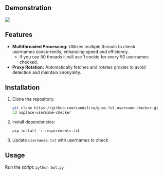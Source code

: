 ## Demonstration
<img src=https://i.gyazo.com/dc40cad12e984916ed90d4f70f94e7f9.gif>

## Features

- **Multithreaded Processing:** Utilizes multiple threads to check usernames concurrently, enhancing speed and efficiency.
    - If you use 50 threads it will use 1 cookie for every 50 usernames checked.
- **Proxy Rotation:** Automatically fetches and rotates proxies to avoid detection and maintain anonymity.

## Installation

1. Clone the repository:

   ```bash
   git clone https://github.com/vandalise/guns.lol-username-checker.git
   cd noplace-username-checker
   ```
2. Install dependencies:
    ```bash
    pip install -r requirements.txt
    ```

3. Update ``usernames.txt`` with usernames to check

## Usage
Run the script:
    ```
    python bot.py
    ```
